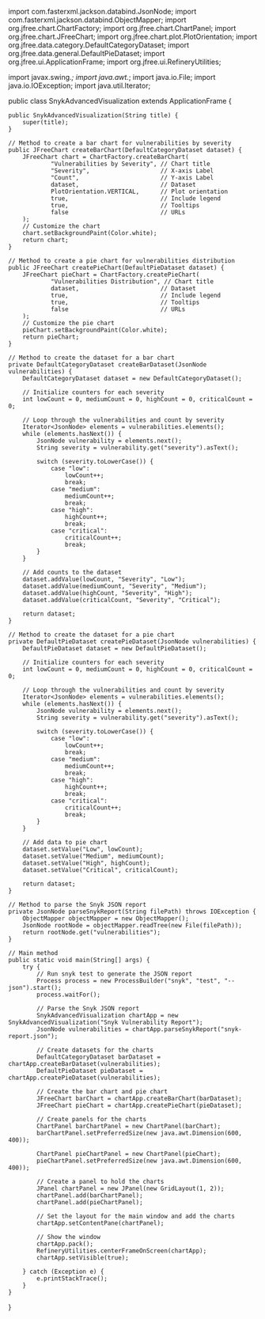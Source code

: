 import com.fasterxml.jackson.databind.JsonNode;
import com.fasterxml.jackson.databind.ObjectMapper;
import org.jfree.chart.ChartFactory;
import org.jfree.chart.ChartPanel;
import org.jfree.chart.JFreeChart;
import org.jfree.chart.plot.PlotOrientation;
import org.jfree.data.category.DefaultCategoryDataset;
import org.jfree.data.general.DefaultPieDataset;
import org.jfree.ui.ApplicationFrame;
import org.jfree.ui.RefineryUtilities;

import javax.swing.*;
import java.awt.*;
import java.io.File;
import java.io.IOException;
import java.util.Iterator;

public class SnykAdvancedVisualization extends ApplicationFrame {

    public SnykAdvancedVisualization(String title) {
        super(title);
    }

    // Method to create a bar chart for vulnerabilities by severity
    public JFreeChart createBarChart(DefaultCategoryDataset dataset) {
        JFreeChart chart = ChartFactory.createBarChart(
                "Vulnerabilities by Severity", // Chart title
                "Severity",                    // X-axis Label
                "Count",                       // Y-axis Label
                dataset,                       // Dataset
                PlotOrientation.VERTICAL,      // Plot orientation
                true,                          // Include legend
                true,                          // Tooltips
                false                          // URLs
        );
        // Customize the chart
        chart.setBackgroundPaint(Color.white);
        return chart;
    }

    // Method to create a pie chart for vulnerabilities distribution
    public JFreeChart createPieChart(DefaultPieDataset dataset) {
        JFreeChart pieChart = ChartFactory.createPieChart(
                "Vulnerabilities Distribution", // Chart title
                dataset,                       // Dataset
                true,                          // Include legend
                true,                          // Tooltips
                false                          // URLs
        );
        // Customize the pie chart
        pieChart.setBackgroundPaint(Color.white);
        return pieChart;
    }

    // Method to create the dataset for a bar chart
    private DefaultCategoryDataset createBarDataset(JsonNode vulnerabilities) {
        DefaultCategoryDataset dataset = new DefaultCategoryDataset();

        // Initialize counters for each severity
        int lowCount = 0, mediumCount = 0, highCount = 0, criticalCount = 0;

        // Loop through the vulnerabilities and count by severity
        Iterator<JsonNode> elements = vulnerabilities.elements();
        while (elements.hasNext()) {
            JsonNode vulnerability = elements.next();
            String severity = vulnerability.get("severity").asText();

            switch (severity.toLowerCase()) {
                case "low":
                    lowCount++;
                    break;
                case "medium":
                    mediumCount++;
                    break;
                case "high":
                    highCount++;
                    break;
                case "critical":
                    criticalCount++;
                    break;
            }
        }

        // Add counts to the dataset
        dataset.addValue(lowCount, "Severity", "Low");
        dataset.addValue(mediumCount, "Severity", "Medium");
        dataset.addValue(highCount, "Severity", "High");
        dataset.addValue(criticalCount, "Severity", "Critical");

        return dataset;
    }

    // Method to create the dataset for a pie chart
    private DefaultPieDataset createPieDataset(JsonNode vulnerabilities) {
        DefaultPieDataset dataset = new DefaultPieDataset();

        // Initialize counters for each severity
        int lowCount = 0, mediumCount = 0, highCount = 0, criticalCount = 0;

        // Loop through the vulnerabilities and count by severity
        Iterator<JsonNode> elements = vulnerabilities.elements();
        while (elements.hasNext()) {
            JsonNode vulnerability = elements.next();
            String severity = vulnerability.get("severity").asText();

            switch (severity.toLowerCase()) {
                case "low":
                    lowCount++;
                    break;
                case "medium":
                    mediumCount++;
                    break;
                case "high":
                    highCount++;
                    break;
                case "critical":
                    criticalCount++;
                    break;
            }
        }

        // Add data to pie chart
        dataset.setValue("Low", lowCount);
        dataset.setValue("Medium", mediumCount);
        dataset.setValue("High", highCount);
        dataset.setValue("Critical", criticalCount);

        return dataset;
    }

    // Method to parse the Snyk JSON report
    private JsonNode parseSnykReport(String filePath) throws IOException {
        ObjectMapper objectMapper = new ObjectMapper();
        JsonNode rootNode = objectMapper.readTree(new File(filePath));
        return rootNode.get("vulnerabilities");
    }

    // Main method
    public static void main(String[] args) {
        try {
            // Run snyk test to generate the JSON report
            Process process = new ProcessBuilder("snyk", "test", "--json").start();
            process.waitFor();

            // Parse the Snyk JSON report
            SnykAdvancedVisualization chartApp = new SnykAdvancedVisualization("Snyk Vulnerability Report");
            JsonNode vulnerabilities = chartApp.parseSnykReport("snyk-report.json");

            // Create datasets for the charts
            DefaultCategoryDataset barDataset = chartApp.createBarDataset(vulnerabilities);
            DefaultPieDataset pieDataset = chartApp.createPieDataset(vulnerabilities);

            // Create the bar chart and pie chart
            JFreeChart barChart = chartApp.createBarChart(barDataset);
            JFreeChart pieChart = chartApp.createPieChart(pieDataset);

            // Create panels for the charts
            ChartPanel barChartPanel = new ChartPanel(barChart);
            barChartPanel.setPreferredSize(new java.awt.Dimension(600, 400));

            ChartPanel pieChartPanel = new ChartPanel(pieChart);
            pieChartPanel.setPreferredSize(new java.awt.Dimension(600, 400));

            // Create a panel to hold the charts
            JPanel chartPanel = new JPanel(new GridLayout(1, 2));
            chartPanel.add(barChartPanel);
            chartPanel.add(pieChartPanel);

            // Set the layout for the main window and add the charts
            chartApp.setContentPane(chartPanel);

            // Show the window
            chartApp.pack();
            RefineryUtilities.centerFrameOnScreen(chartApp);
            chartApp.setVisible(true);

        } catch (Exception e) {
            e.printStackTrace();
        }
    }
}
